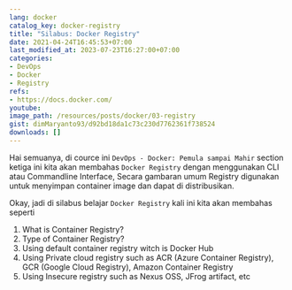 ```yaml
---
lang: docker
catalog_key: docker-registry
title: "Silabus: Docker Registry"
date: 2021-04-24T16:45:53+07:00
last_modified_at: 2023-07-23T16:27:00+07:00
categories:
- DevOps
- Docker
- Registry
refs: 
- https://docs.docker.com/
youtube: 
image_path: /resources/posts/docker/03-registry
gist: dimMaryanto93/d92bd18da1c73c230d7762361f738524
downloads: []
---
```


Hai semuanya, di cource ini `DevOps - Docker: Pemula sampai Mahir` section ketiga ini kita akan membahas `Docker Registry` dengan menggunakan CLI atau Commandline Interface, Secara gambaran umum Registry digunakan untuk menyimpan container image dan dapat di distribusikan.

Okay, jadi di silabus belajar `Docker Registry` kali ini kita akan membahas seperti

<!--more-->

1. What is Container Registry?
2. Type of Container Registry?
3. Using default container registry witch is Docker Hub
4. Using Private cloud registry such as ACR (Azure Container Registry), GCR (Google Cloud Registry), Amazon Container Registry
5. Using Insecure registry such as Nexus OSS, JFrog artifact, etc